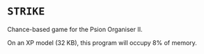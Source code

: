 # `STRIKE`
Chance-based game for the Psion Organiser II.

On an XP model (32 KB), this program will occupy 8% of memory.